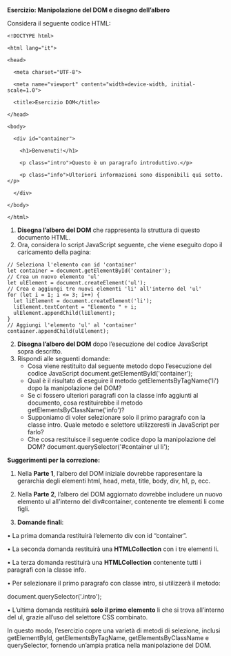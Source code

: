 
**Esercizio: Manipolazione del DOM e disegno dell’albero**

Considera il seguente codice HTML:
```
<!DOCTYPE html>

<html lang="it">

<head>

  <meta charset="UTF-8">

  <meta name="viewport" content="width=device-width, initial-scale=1.0">

  <title>Esercizio DOM</title>

</head>

<body>

  <div id="container">

    <h1>Benvenuti!</h1>

    <p class="intro">Questo è un paragrafo introduttivo.</p>

    <p class="info">Ulteriori informazioni sono disponibili qui sotto.</p>

  </div>

</body>

</html>
```
  

1. **Disegna l’albero del DOM** che rappresenta la struttura di questo documento HTML.
2. Ora, considera lo script JavaScript seguente, che viene eseguito dopo il caricamento della pagina:
```
// Seleziona l'elemento con id 'container'
let container = document.getElementById('container');
// Crea un nuovo elemento 'ul'
let ulElement = document.createElement('ul');
// Crea e aggiungi tre nuovi elementi 'li' all'interno del 'ul'
for (let i = 1; i <= 3; i++) {
  let liElement = document.createElement('li');
  liElement.textContent = "Elemento " + i;
  ulElement.appendChild(liElement);
}
// Aggiungi l'elemento 'ul' al 'container'
container.appendChild(ulElement);
```

2. **Disegna l’albero del DOM** dopo l’esecuzione del codice JavaScript sopra descritto.
3. Rispondi alle seguenti domande:
	- Cosa viene restituito dal seguente metodo dopo l’esecuzione del codice JavaScript document.getElementById('container');
	- Qual è il risultato di eseguire il metodo getElementsByTagName('li') dopo la manipolazione del DOM?
	- Se ci fossero ulteriori paragrafi con la classe info aggiunti al documento, cosa restituirebbe il metodo getElementsByClassName('info')?
	- Supponiamo di voler selezionare solo il primo paragrafo con la classe intro. Quale metodo e selettore utilizzeresti in JavaScript per farlo?
	- Che cosa restituisce il seguente codice dopo la manipolazione del DOM? document.querySelector('#container ul li');

  

  **Suggerimenti per la correzione:**

  

1. Nella **Parte 1**, l’albero del DOM iniziale dovrebbe rappresentare la gerarchia degli elementi html, head, meta, title, body, div, h1, p, ecc.

2. Nella **Parte 2**, l’albero del DOM aggiornato dovrebbe includere un nuovo elemento ul all’interno del div#container, contenente tre elementi li come figli.

3. **Domande finali**:

• La prima domanda restituirà l’elemento div con id “container”.

• La seconda domanda restituirà una **HTMLCollection** con i tre elementi li.

• La terza domanda restituirà una **HTMLCollection** contenente tutti i paragrafi con la classe info.

• Per selezionare il primo paragrafo con classe intro, si utilizzerà il metodo:

  

document.querySelector('.intro');

  

  

• L’ultima domanda restituirà **solo il primo elemento** li che si trova all’interno del ul, grazie all’uso del selettore CSS combinato.

  

In questo modo, l’esercizio copre una varietà di metodi di selezione, inclusi getElementById, getElementsByTagName, getElementsByClassName e querySelector, fornendo un’ampia pratica nella manipolazione del DOM.

  

